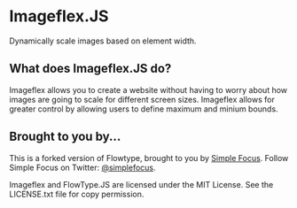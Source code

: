 # Imageflex.JS #

Dynamically scale images based on element width.

## What does Imageflex.JS do? ##

Imageflex allows you to create a website without having to worry about how images are going to scale for different screen sizes. Imageflex allows for greater control by allowing users to define maximum and minium bounds.


## Brought to you by... ##

This is a forked version of Flowtype, brought to you by [Simple Focus](http://simplefocus.com). Follow Simple Focus on Twitter: [@simplefocus](http://twitter.com/simplefocus).

Imageflex and FlowType.JS are licensed under the MIT License. See the LICENSE.txt file for copy permission.

